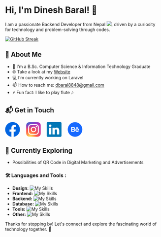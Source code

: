 # Hi, I'm Dinesh Baral! 👋

I am a passionate Backend Developer from Nepal <img src="https://camo.githubusercontent.com/b0515f00aebd4f76b5aab2601347ad35bc0e1ad56950e8f4772c831f0cf6ba3d/68747470733a2f2f692e70696e696d672e636f6d2f6f726967696e616c732f61332f35632f63302f61333563633038663330653833623030356239343562316638336630656133372e676966" width="12">, driven by a curiosity for technology and problem-solving through codes.  

[![GitHub Streak](https://github-readme-streak-stats.herokuapp.com?user=d-baral&theme=react)](https://git.io/streak-stats)

## 🚀 About Me

- 🔭 I'm a B.Sc. Computer Science & Information Technology Graduate
- 🌐 Take a look at my <a href="https://www.dineshbaral.com.np/">Website</a>
- 💻 I’m currently working on Laravel
- 📫 How to reach me: <a href="mailto:dbaral8848@gmail.com">dbaral8848@gmail.com</a>
- ⚡ Fun fact: I like to play flute 🎶

## 📬 Get in Touch

[![Facebook Badge](https://raw.githubusercontent.com/d-baral/d-baral/main/facebook.svg)](https://www.facebook.com/dinz.111) &nbsp;&nbsp;&nbsp;
[![Instagram Badge](https://raw.githubusercontent.com/d-baral/d-baral/main/instagram.svg)](https://www.instagram.com/dinz.111/) &nbsp;&nbsp;&nbsp;
[![LinkedIn Badge](https://raw.githubusercontent.com/d-baral/d-baral/main/linkedin.svg)](https://www.linkedin.com/in/d-baral/) &nbsp;&nbsp;&nbsp;
[![Behance Badge](https://raw.githubusercontent.com/d-baral/d-baral/main/behance.svg)](https://www.behance.net/dineshbaral) &nbsp;&nbsp;&nbsp;


## 🌱 Currently Exploring

  - Possibilities of QR Code in Digital Marketing and Advertisements


### :hammer_and_wrench: Languages and Tools :

- **Design:** ![My Skills](https://skillicons.dev/icons?i=ps,ai,figma,xd)
- **Frontend:** ![My Skills](https://skillicons.dev/icons?i=html,css,js)
- **Backend:** ![My Skills](https://skillicons.dev/icons?i=php,laravel)
- **Database:** ![My Skills](https://skillicons.dev/icons?i=mysql,postgres)
- **Tools:** ![My Skills](https://skillicons.dev/icons?i=git,github,gitlab)
- **Other:** ![My Skills](https://skillicons.dev/icons?i=vscode,postman)


Thanks for stopping by! Let's connect and explore the fascinating world of technology together. 🚀
